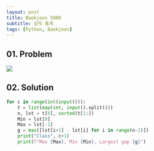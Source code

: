 ```yaml
---
layout: post
title: Baekjoon 5800
subtitle: 성적 통계
tags: [Python, Baekjoon]
---
```


## 01. Problem

<img src="https://github.com/WoojinJeonkr/WoojinJeonkr.github.io/blob/main/assets/images/post_image/baekjoon/baekjoon_5800.png?raw=true">

## 02. Solution

```Python
for c in range(int(input())):
    t = list(map(int, input().split()))
    n, lst = t[0], sorted(t[1:])
    Min = lst[0]
    Max = lst[-1]
    g = max([lst[i+1] - lst[i] for i in range(n-1)])
    print("Class", c+1)
    print(f"Max {Max}, Min {Min}, Largest gap {g}")
```
